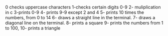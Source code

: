0 checks uppercase characters
1-checks certain digits 0-9
2- muliplication in c
3-prints 0-9
4- prints 9-9 except 2 and 4
5- prints 10 times the numbers, from 0 to 14
6- draws a straight line in the terminal.
7- draws a diagonal line on the terminal.
8- prints a square
9- prints the numbers from 1 to 100,
10- prints a triangle

